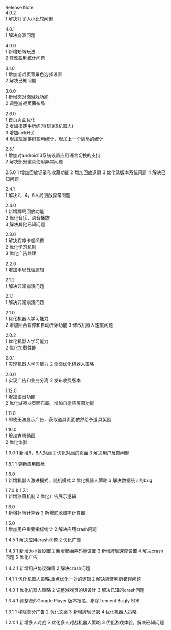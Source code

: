 Release Note:  
4.0.2  
1 解决对子大小比较问题  
  
4.0.1  
1 解决崩溃问题  
   
4.0.0  
1 新增短牌玩法  
2 修改盈利统计问题  
  
3.1.0  
1 增加游戏页背景色选择设置  
2 解决已知问题  
  
3.0.0  
1 新增面对面游戏功能  
2 调整游戏页面布局  
     
2.6.0  
1 首页页面优化  
2 增加指定手牌练习(玩家&机器人)  
3 增加anti开关  
4 增加玩家筹码盈利统计，增加上一个牌局的统计  
  
2.5.1  
1 增加对android13系统设置应用语言切换的支持  
2 解决部分道具使用异常问题  

2.5.0
1 增加回放记录和收藏功能
2 增加回放道具
3 优化低版本系统问题
4 解决已知问题

2.4.1  
1 解决2，4，6人局回放异常问题

2.4.0  
1 新增牌局回放功能  
2 优化音乐，语音播放  
3 解决其他已知问题
  
2.3.0  
1 解决程序卡顿问题  
2 优化学习机制  
3 优化广告处理  
  
2.2.0  
1 增加平局处理逻辑      

2.1.2  
1 解决异常崩溃问题      

2.1.1  
1 解决异常崩溃问题  

2.1.0  
1 优化机器人学习能力  
2 增加回合暂停和自动开始功能
3 修改机器人速度问题     

2.0.2  
1 优化机器人学习能力  
2 优化加载性能  

2.0.1  
1 实现机器人学习能力
2 全面优化机器人策略


2.0.0  
1 实现广告和业务分离
2 发布收费版本  

1.12.0     
1 增加语音功能  
2 优化游戏业页面布局，增加自适应屏幕功能  


1.11.0   
1 即使无法显示广告，获取道具页面依然给予道具奖励      
  
1.10.0   
1 增加弃牌动画  
2 优化体验

1.9.0
1 新增6，8人对局
2 优化对局的页面
3 解决用户反馈问题

1.8.1
1 更新应用图标

1.8.0  
1 新增机器人激进模式，随机模式
2 优化机器人策略
3 解决数据统计的bug

1.7.0 & 1.7.1  
1 新增涨盲机制
2 优化广告展示逻辑

1.6.0  
1 新增补牌计算器
2 新增底池赔率计算器

1.5.0  
1 增加用户重要指标统计
2 解决应用crash问题

1.4.5
1 解决应用crash问题
2 优化广告

1.4.3 
1 新增大小盲设置
2 新增起始筹码量设置
3 新增牌局速度设置
4 解决crash问题
5 优化广告

1.4.2 
1 新增用户协议弹窗
2 解决crash问题 

1.4.1
1 优化机器人策略,重点优化一对的逻辑
2 解决牌普判断错误问题

1.4.0
1 优化机器人策略
2 调整游戏页的UI设计
3 解决已知的crash问题

1.3.4
1 调整海外Google Player 版本报名，移除Tencent Bugly SDK

1.3.1
1 移除部分广告
2 优化文案
3 新增牌局记录
4 优化机器人策略

1.2.1:
1 新增多人对战
2 优化多人对战机器人策略
3 优化游戏体验，解决已知问题
 
 
  